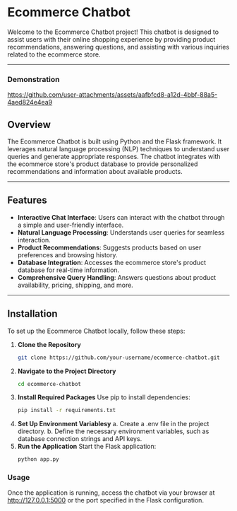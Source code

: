 # Ecommerce Chatbot

Welcome to the Ecommerce Chatbot project! This chatbot is designed to assist users with their online shopping experience by providing product recommendations, answering questions, and assisting with various inquiries related to the ecommerce store.

---
### Demonstration

https://github.com/user-attachments/assets/aafbfcd8-a12d-4bbf-88a5-4aed824e4ea9


## Overview

The Ecommerce Chatbot is built using Python and the Flask framework. It leverages natural language processing (NLP) techniques to understand user queries and generate appropriate responses. The chatbot integrates with the ecommerce store's product database to provide personalized recommendations and information about available products.

---

## Features

- **Interactive Chat Interface**: Users can interact with the chatbot through a simple and user-friendly interface.
- **Natural Language Processing**: Understands user queries for seamless interaction.
- **Product Recommendations**: Suggests products based on user preferences and browsing history.
- **Database Integration**: Accesses the ecommerce store's product database for real-time information.
- **Comprehensive Query Handling**: Answers questions about product availability, pricing, shipping, and more.

---

## Installation

To set up the Ecommerce Chatbot locally, follow these steps:

1. **Clone the Repository**  
   ```bash
   git clone https://github.com/your-username/ecommerce-chatbot.git
2. **Navigate to the Project Directory**  
   ```bash
   cd ecommerce-chatbot
3. **Install Required Packages**
   Use pip to install dependencies:
    ```bash 
    pip install -r requirements.txt
4. **Set Up Environment Variablesy**
    a. Create a .env file in the project directory.
    b. Define the necessary environment variables, such as database connection strings       and API keys.
5. **Run the Application**
Start the Flask application:
    ```bash
   python app.py

### Usage
Once the application is running, access the chatbot via your browser at http://127.0.0.1:5000 or the port specified in the Flask configuration.


